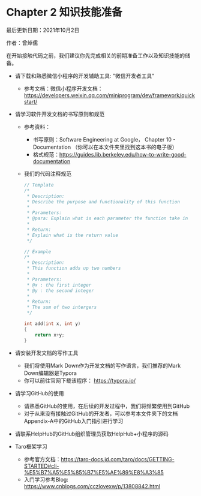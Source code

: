# Chapter 2 知识技能准备

最后更新日期：2021年10月2日

作者：曾焯儒



在开始接触代码之前，我们建议你先完成相关的前期准备工作以及知识技能的储备。

- 请下载和熟悉微信小程序的开发辅助工具: "微信开发者工具"
  - 参考文档：微信小程序开发文档： https://developers.weixin.qq.com/miniprogram/dev/framework/quickstart/
  
- 请学习软件开发文档的书写原则和规范
  - 参考资料：
  
    - 书写原则：Software Engineering at Google， Chapter 10 - Documentation （你可以在本文件夹里找到这本书的电子版）
    - 格式规范：https://guides.lib.berkeley.edu/how-to-write-good-documentation
  
  - 我们的代码注释规范
  
    ```c++
    // Template
    /*
     * Description:
     * Describe the purpose and functionality of this function
     * 
     * Parameters:
     * @para: Explain what is each parameter the function take in
     * 
     * Return: 
     * Explain what is the return value
     */
    
    // Example
    /*
     * Description:
     * This function adds up two numbers
     * 
     * Parameters:
     * @x : the first integer
     * @y : the second integer
     * 
     * Return: 
     * The sum of two intergers
     */
    
    int add(int x, int y)
    {
        return x+y;
    }
    ```
  
- 请安装开发文档的写作工具
  - 我们将使用Mark Down作为开发文档的写作语言，我们推荐的Mark Down编辑器是Typora
  - 你可以前往官网下载该程序： https://typora.io/
  
- 请学习GitHub的使用
  - 请熟悉GitHub的使用，在后续的开发过程中，我们将频繁使用到GitHub
  - 对于从来没有接触过GitHub的开发者，可以参考本文件夹下的文档Appendix-A中的GitHub入门指引进行学习
  
- 请联系HelpHub的GitHub组织管理员获取HelpHub+小程序的源码

- Taro框架学习

  - 参考官方文档：https://taro-docs.jd.com/taro/docs/GETTING-STARTED#cli-%E5%B7%A5%E5%85%B7%E5%AE%89%E8%A3%85
  - 入门学习参考Blog: https://www.cnblogs.com/cczlovexw/p/13808842.html

